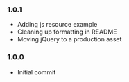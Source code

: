 ### 1.0.1
* Adding js resource example
* Cleaning up formatting in README
* Moving jQuery to a production asset

### 1.0.0
* Initial commit
